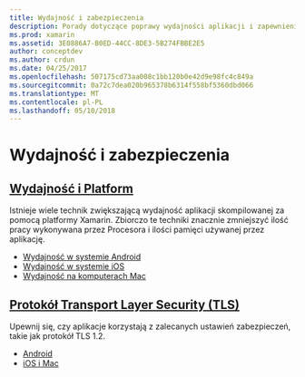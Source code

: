 ```yaml
---
title: Wydajność i zabezpieczenia
description: Porady dotyczące poprawy wydajności aplikacji i zapewnienia bezpiecznej komunikacji.
ms.prod: xamarin
ms.assetid: 3E0886A7-B0ED-44CC-8DE3-5B274FBBE2E5
author: conceptdev
ms.author: crdun
ms.date: 04/25/2017
ms.openlocfilehash: 507175cd73aa008c1bb120b0e42d9e98fc4c849a
ms.sourcegitcommit: 0a72c7dea020b965378b6314f558bf5360dbd066
ms.translationtype: MT
ms.contentlocale: pl-PL
ms.lasthandoff: 05/10/2018
---
```

# <a name="performance-and-security"></a>Wydajność i zabezpieczenia

## <a name="cross-platform-performancememory-perf-best-practicesmd"></a>[Wydajność i Platform](memory-perf-best-practices.md)

Istnieje wiele technik zwiększającą wydajność aplikacji skompilowanej za pomocą platformy Xamarin. Zbiorczo te techniki znacznie zmniejszyć ilość pracy wykonywana przez Procesora i ilości pamięci używanej przez aplikację.

- [Wydajność w systemie Android](~/android/deploy-test/performance.md?context=xamarin/cross-platform)
- [Wydajność w systemie iOS](~/ios/deploy-test/performance.md?context=xamarin/cross-platform)
- [Wydajność na komputerach Mac](~/mac/deploy-test/performance.md?context=xamarin/cross-platform)

## <a name="transport-layer-security-tlscross-platformapp-fundamentalstransport-layer-securitymd"></a>[Protokół Transport Layer Security (TLS)](~/cross-platform/app-fundamentals/transport-layer-security.md)

Upewnij się, czy aplikacje korzystają z zalecanych ustawień zabezpieczeń, takie jak protokół TLS 1.2.

- [Android](~/android/app-fundamentals/http-stack.md?context=xamarin/cross-platform)
- [iOS i Mac](~/cross-platform/macios/http-stack.md?context=xamarin/cross-platform)
